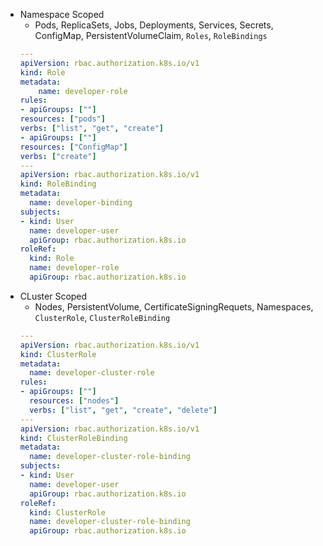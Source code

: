 - Namespace Scoped
    - Pods, ReplicaSets, Jobs, Deployments, Services, Secrets, ConfigMap, PersistentVolumeClaim, `Roles`, `RoleBindings`
    ```yaml
    ---
    apiVersion: rbac.authorization.k8s.io/v1
    kind: Role
    metadata:
        name: developer-role
    rules:
    - apiGroups: [""]
    resources: ["pods"]
    verbs: ["list", "get", "create"]
    - apiGroups: [""]
    resources: ["ConfigMap"]
    verbs: ["create"]
    ---
    apiVersion: rbac.authorization.k8s.io/v1
    kind: RoleBinding
    metadata:
      name: developer-binding
    subjects:
    - kind: User
      name: developer-user
      apiGroup: rbac.authorization.k8s.io
    roleRef:
      kind: Role
      name: developer-role
      apiGroup: rbac.authorization.k8s.io
    ```
- CLuster Scoped
    - Nodes, PersistentVolume, CertificateSigningRequets, Namespaces, `ClusterRole`, `ClusterRoleBinding`
    ```yaml
    ---
    apiVersion: rbac.authorization.k8s.io/v1
    kind: ClusterRole
    metadata:
      name: developer-cluster-role
    rules:
    - apiGroups: [""]
      resources: ["nodes"]
      verbs: ["list", "get", "create", "delete"]
    ---
    apiVersion: rbac.authorization.k8s.io/v1
    kind: ClusterRoleBinding
    metadata:
      name: developer-cluster-role-binding
    subjects:
    - kind: User
      name: developer-user
      apiGroup: rbac.authorization.k8s.io
    roleRef:
      kind: ClusterRole
      name: developer-cluster-role-binding
      apiGroup: rbac.authorization.k8s.io
    ```